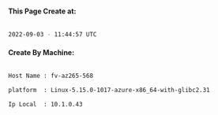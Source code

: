 
   
#### This Page Create at:

```bash

2022-09-03 - 11:44:57 UTC

```

#### Create By Machine:

```bash

Host Name : fv-az265-568

platform  : Linux-5.15.0-1017-azure-x86_64-with-glibc2.31

Ip Local  : 10.1.0.43

```

